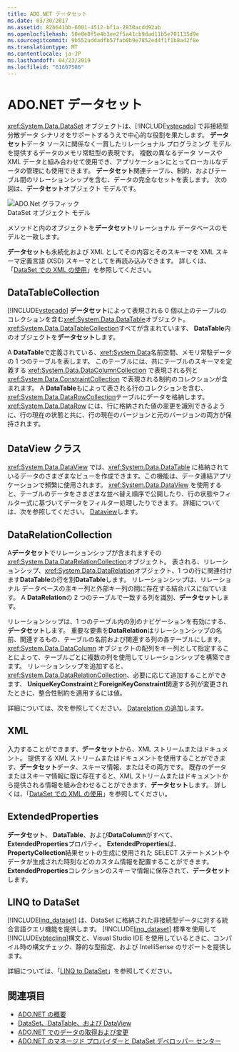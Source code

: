 ```yaml
---
title: ADO.NET データセット
ms.date: 03/30/2017
ms.assetid: 82b641bb-6001-4512-bf1a-2830acdd92ab
ms.openlocfilehash: 50e8e8f5e4b3ee2f5a41cb9dad11b5e701135d9e
ms.sourcegitcommit: 9b552addadfb57fab0b9e7852ed4f1f1b8a42f8e
ms.translationtype: MT
ms.contentlocale: ja-JP
ms.lasthandoff: 04/23/2019
ms.locfileid: "61607586"
---
```

# <a name="adonet-datasets"></a>ADO.NET データセット
<xref:System.Data.DataSet> オブジェクトは、[!INCLUDE[vstecado](../../../../includes/vstecado-md.md)] で非接続型分散データ シナリオをサポートするうえで中心的な役割を果たします。 **データセット**データ ソースに関係なく一貫したリレーショナル プログラミング モデルを提供するデータのメモリ常駐型の表現です。 複数の異なるデータ ソースや XML データと組み合わせて使用でき、アプリケーションにとってローカルなデータの管理にも使用できます。 **データセット**関連テーブル、制約、およびテーブル間のリレーションシップを含む、データの完全なセットを表します。 次の図は、**データセット**オブジェクト モデルです。  
  
 ![ADO.Net グラフィック](../../../../docs/framework/data/adonet/media/ado-1-bpuedev11.png "ado_1_bpuedev11")  
DataSet オブジェクト モデル  
  
 メソッドと内のオブジェクトを**データセット**リレーショナル データベースのモデルと一致します。  
  
 **データセット**も永続化および XML としてその内容とそのスキーマを XML スキーマ定義言語 (XSD) スキーマとしてを再読み込みできます。 詳しくは、「[DataSet での XML の使用](../../../../docs/framework/data/adonet/dataset-datatable-dataview/using-xml-in-a-dataset.md)」を参照してください。  
  
## <a name="the-datatablecollection"></a>DataTableCollection  
 [!INCLUDE[vstecado](../../../../includes/vstecado-md.md)] **データセット**によって表現される 0 個以上のテーブルのコレクションを含む<xref:System.Data.DataTable>オブジェクト。 <xref:System.Data.DataTableCollection>すべてが含まれています、 **DataTable**内のオブジェクトを**データセット**します。  
  
 A **DataTable**で定義されている、<xref:System.Data>名前空間、メモリ常駐データの 1 つのテーブルを表します。 このテーブルには、共にテーブルのスキーマを定義する <xref:System.Data.DataColumnCollection> で表現される列と <xref:System.Data.ConstraintCollection> で表現される制約のコレクションが含まれます。 A **DataTable**もによって表される行のコレクションを含む、<xref:System.Data.DataRowCollection>テーブルにデータを格納します。 <xref:System.Data.DataRow> には、行に格納された値の変更を識別できるように、行の現在の状態と共に、行の現在のバージョンと元のバージョンの両方が保持されます。  
  
## <a name="the-dataview-class"></a>DataView クラス  
 <xref:System.Data.DataView> では、<xref:System.Data.DataTable> に格納されているデータのさまざまなビューを作成できます。この機能は、データ連結アプリケーションで頻繁に使用されます。 <xref:System.Data.DataView> を使用すると、テーブルのデータをさまざまな並べ替え順序で公開したり、行の状態やフィルター式に基づいてデータをフィルター処理したりできます。 詳細については、次を参照してください。 [Dataview](../../../../docs/framework/data/adonet/dataset-datatable-dataview/dataviews.md)します。  
  
## <a name="the-datarelationcollection"></a>DataRelationCollection  
 A**データセット**でリレーションシップが含まれますその<xref:System.Data.DataRelationCollection>オブジェクト。 表される、リレーションシップ、<xref:System.Data.DataRelation>オブジェクト、1 つの行に関連付けます**DataTable**の行を別**DataTable**します。 リレーションシップは、リレーショナル データベースの主キー列と外部キー列の間に存在する結合パスに似ています。 A **DataRelation**の 2 つのテーブルで一致する列を識別、**データセット**します。  
  
 リレーションシップは、1 つのテーブル内の別のナビゲーションを有効にする、**データセット**します。 重要な要素を**DataRelation**はリレーションシップの名前、関連するもの、テーブルの名前および関連する列の各テーブルにします。 <xref:System.Data.DataColumn> オブジェクトの配列をキー列として指定することによって、テーブルごとに複数の列を使用してリレーションシップを構築できます。 リレーションシップを追加すると、 <xref:System.Data.DataRelationCollection>、必要に応じて追加することができます、 **UniqueKeyConstraint**と**ForeignKeyConstraint**関連する列が変更されたときに、整合性制約を適用するには値。  
  
 詳細については、次を参照してください。 [Datarelation の追加](../../../../docs/framework/data/adonet/dataset-datatable-dataview/adding-datarelations.md)します。  
  
## <a name="xml"></a>XML  
 入力することができます、**データセット**から、XML ストリームまたはドキュメント。 提供する XML ストリームまたはドキュメントを使用することができます、**データセット**データ、スキーマ情報、またはその両方です。 既存のデータまたはスキーマ情報に既に存在すると、XML ストリームまたはドキュメントから提供される情報を組み合わせることができます、**データセット**します。 詳しくは、「[DataSet での XML の使用](../../../../docs/framework/data/adonet/dataset-datatable-dataview/using-xml-in-a-dataset.md)」を参照してください。  
  
## <a name="extendedproperties"></a>ExtendedProperties  
 **データセット**、 **DataTable**、および**DataColumn**がすべて、 **ExtendedProperties**プロパティ。 **ExtendedProperties**は、 **PropertyCollection**結果セットの生成に使用された SELECT ステートメントやデータが生成された時刻などのカスタム情報を配置することができます。 **ExtendedProperties**コレクションのスキーマ情報に保存されて、**データセット**します。  
  
## <a name="linq-to-dataset"></a>LINQ to DataSet  
 [!INCLUDE[linq_dataset](../../../../includes/linq-dataset-md.md)] は、DataSet に格納された非接続型データに対する統合言語クエリ機能を提供します。 [!INCLUDE[linq_dataset](../../../../includes/linq-dataset-md.md)] 標準を使用して[!INCLUDE[vbteclinq](../../../../includes/vbteclinq-md.md)]構文と、Visual Studio IDE を使用しているときに、コンパイル時の構文チェック、静的な型指定、および IntelliSense のサポートを提供します。  
  
 詳細については、「[LINQ to DataSet](../../../../docs/framework/data/adonet/linq-to-dataset.md)」を参照してください。  
  
## <a name="see-also"></a>関連項目

- [ADO.NET の概要](../../../../docs/framework/data/adonet/ado-net-overview.md)
- [DataSet、DataTable、および DataView](../../../../docs/framework/data/adonet/dataset-datatable-dataview/index.md)
- [ADO.NET でのデータの取得および変更](../../../../docs/framework/data/adonet/retrieving-and-modifying-data.md)
- [ADO.NET のマネージド プロバイダーと DataSet デベロッパー センター](https://go.microsoft.com/fwlink/?LinkId=217917)
